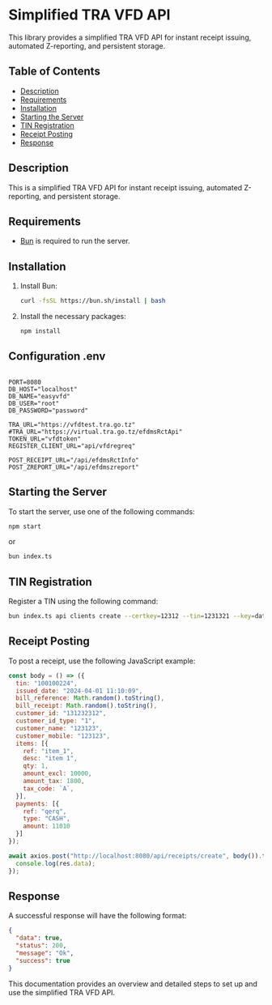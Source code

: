 # Simplified TRA VFD API

This library provides a simplified TRA VFD API for instant receipt issuing, automated Z-reporting, and persistent storage.

## Table of Contents

- [Description](#description)
- [Requirements](#requirements)
- [Installation](#installation)
- [Starting the Server](#starting-the-server)
- [TIN Registration](#tin-registration)
- [Receipt Posting](#receipt-posting)
- [Response](#response)

## Description

This is a simplified TRA VFD API for instant receipt issuing, automated Z-reporting, and persistent storage.

## Requirements

- [Bun](https://bun.sh/docs/installation) is required to run the server.

## Installation

1. Install Bun:
    ```bash
    curl -fsSL https://bun.sh/install | bash
    ```
2. Install the necessary packages:
    ```bash
    npm install
    ```

## Configuration .env

```.env

PORT=8080
DB_HOST="localhost"
DB_NAME="easyvfd"
DB_USER="root"
DB_PASSWORD="password"

TRA_URL="https://vfdtest.tra.go.tz"
#TRA_URL="https://virtual.tra.go.tz/efdmsRctApi"
TOKEN_URL="vfdtoken"
REGISTER_CLIENT_URL="api/vfdregreq"

POST_RECEIPT_URL="/api/efdmsRctInfo"
POST_ZREPORT_URL="/api/efdmszreport"
```



## Starting the Server

To start the server, use one of the following commands:

```bash
npm start
```
or
```bash
bun index.ts
```

## TIN Registration

Register a TIN using the following command:

```bash
bun index.ts api clients create --certkey=12312 --tin=1231321 --key=data/key.pem --certpath=data/cert.pem
```

## Receipt Posting

To post a receipt, use the following JavaScript example:

```js
const body = () => ({
  tin: "100100224",
  issued_date: "2024-04-01 11:10:09",
  bill_reference: Math.random().toString(),
  bill_receipt: Math.random().toString(),
  customer_id: "131232312",
  customer_id_type: "1",
  customer_name: "123123",
  customer_mobile: "123123",
  items: [{
    ref: "item_1",
    desc: "item 1",
    qty: 1,
    amount_excl: 10000,
    amount_tax: 1800,
    tax_code: `A`,
  }],
  payments: [{
    ref: "qerq",
    type: "CASH",
    amount: 11010
  }]
});

await axios.post("http://localhost:8080/api/receipts/create", body()).then(res => {
  console.log(res.data);
});
```

## Response

A successful response will have the following format:

```json
{
  "data": true,
  "status": 200,
  "message": "Ok",
  "success": true
}
```

This documentation provides an overview and detailed steps to set up and use the simplified TRA VFD API. 
